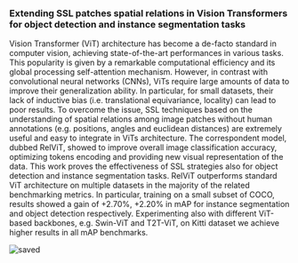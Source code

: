 ### Extending SSL patches spatial relations in Vision Transformers for object detection and instance segmentation tasks

Vision Transformer (ViT) architecture has become a de-facto standard in computer vision, achieving state-of-the-art performances in various tasks. This popularity is given by a remarkable computational efficiency and its global processing self-attention mechanism. However, in contrast with convolutional neural networks (CNNs), ViTs require large amounts of data to improve their generalization ability. In particular, for small datasets, their lack of inductive bias (i.e. translational equivariance, locality) can lead to poor results. To overcome the issue, SSL techniques based on the understanding of spatial relations among image patches without human annotations (e.g. positions, angles and euclidean distances) are extremely useful and easy to integrate in ViTs architecture. The correspondent model, dubbed RelViT, showed to improve overall image classification accuracy, optimizing tokens encoding and providing new visual representation of the data. This work proves the effectiveness of SSL strategies also for object detection and instance segmentation tasks. RelViT outperforms standard ViT architecture on multiple datasets in the majority of the related benchmarking metrics. In particular, training on a small subset of COCO, results showed a gain of +2.70\%, +2.20\% in mAP for instance segmentation and object detection respectively. Experimenting also with different ViT-based backbones, e.g. Swin-ViT and T2T-ViT, on Kitti dataset we achieve higher results in all mAP benchmarks.

![saved](https://user-images.githubusercontent.com/78668728/223557403-64e48276-ca95-41f7-baf5-0ea94d60d311.jpg)

